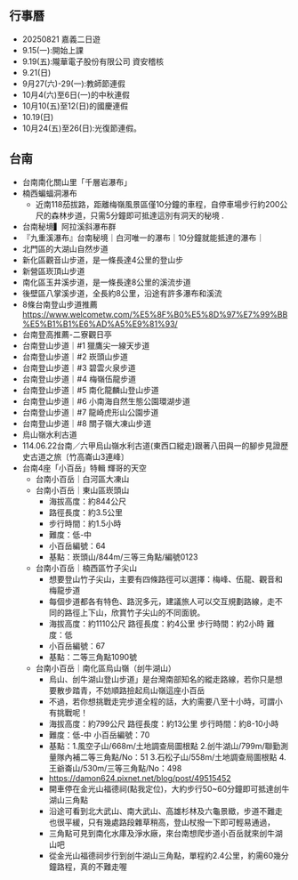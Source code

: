 ## 行事曆
- 20250821 嘉義二日遊
- 9.15(一):開始上課
- 9.19(五):隴華電子股份有限公司  資安稽核
- 9.21(日)
- 9月27(六)-29(一):教師節連假
- 10月4(六)至6日(一)的中秋連假
- 10月10(五)至12(日)的國慶連假
- 10.19(日)
- 10月24(五)至26(日):光復節連假。


## 台南
- 台南南化關山里「千層岩瀑布」
- 楠西蝙蝠洞瀑布
  - 近南118茄拔路，距離梅嶺風景區僅10分鐘的車程，自停車場步行約200公尺的森林步道，只需5分鐘即可抵達這別有洞天的秘境 . 
- 台南秘境▍阿拉溪斜瀑布群
- 『九重溪瀑布』台南秘境｜白河唯一的瀑布｜10分鐘就能抵達的瀑布｜
- 北門區的大湖山自然步道
- 新化區觀音山步道，是一條長達4公里的登山步
- 新營區崁頂山步道
- 南化區玉井溪步道，是一條長達8公里的溪流步道
- 後壁區八掌溪步道，全長約8公里，沿途有許多瀑布和溪流
- 8條台南登山步道推薦 https://www.welcometw.com/%E5%8F%B0%E5%8D%97%E7%99%BB%E5%B1%B1%E6%AD%A5%E9%81%93/
- 台南登高推薦-二寮觀日亭
- 台南登山步道｜#1 獵鷹尖一線天步道
- 台南登山步道｜#2 崁頭山步道
- 台南登山步道｜#3 碧雲火泉步道
- 台南登山步道｜#4 梅嶺伍龍步道
- 台南登山步道｜#5 南化龍麟山登山步道
- 台南登山步道｜#6 小南海自然生態公園環湖步道
- 台南登山步道｜#7 龍崎虎形山公園步道
- 台南登山步道｜#8 關子嶺大凍山步道
- 烏山嶺水利古道
- 114.06.22台南／六甲烏山嶺水利古道(東西口縱走)跟著八田與一的腳步見證歷史古道之旅〔竹高崙山3連峰〕
- 台南4座「小百岳」特輯 輝哥的天空
  - 台南小百岳｜白河區大凍山
  - 台南小百岳｜東山區崁頭山
    - 海拔高度：約844公尺
    - 路徑長度：約3.5公里
    - 步行時間：約1.5小時
    - 難度：低-中
    - 小百岳編號：64
    - 基點：崁頭山/844m/三等三角點/編號0123 
  - 台南小百岳｜楠西區竹子尖山
    - 想要登山竹子尖山，主要有四條路徑可以選擇：梅峰、伍龍、觀音和梅龍步道
    - 每個步道都各有特色、路況多元，建議旅人可以交互規劃路線，走不同的路徑上下山，欣賞竹子尖山的不同面貌。
    - 海拔高度：約1110公尺  路徑長度：約4公里  步行時間：約2小時  難度：低
    - 小百岳編號：67
    - 基點：二等三角點1090號
  - 台南小百岳｜南化區烏山嶺（刣牛湖山）
    - 烏山、刣牛湖山登山步道」是台灣南部知名的縱走路線，若你只是想要散步踏青，不妨順路撿起烏山嶺這座小百岳
    - 不過，若你想挑戰走完步道全程的話，大約需要八至十小時，可謂小有挑戰呢！
    - 海拔高度：約799公尺  路徑長度：約13公里  步行時間：約8-10小時
    - 難度：低-中   小百岳編號：70
    - 基點：1.風空子山/668m/土地調查局圖根點 2.刣牛湖山/799m/聯勤測量隊內補二等三角點/No：51 3.石松子山/558m/土地調查局圖根點 4.王爺崙山/530m/三等三角點/No：498
    - https://damon624.pixnet.net/blog/post/49515452
    - 開車停在金光山福德祠(點我定位)，大約步行50~60分鐘即可抵達刣牛湖山三角點
    - 沿途可看到北大武山、南大武山、高雄杉林及六龜景緻，步道不難走也很平緩，只有幾處路段雜草稍高，登山杖撥一下即可輕易通過，
    - 三角點可見到南化水庫及淨水廠，來台南想爬步道小百岳就來刣牛湖山吧
    - 從金光山福德祠步行到刣牛湖山三角點，單程約2.4公里，約需60幾分鐘路程，真的不難走喔

  
